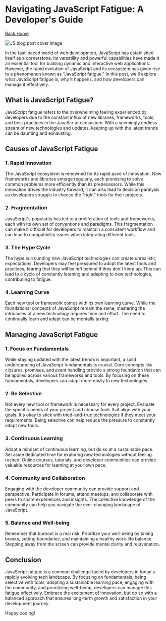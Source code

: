# Navigating JavaScript Fatigue: A Developer's Guide

[Back Home](/)

![JS blog post cover image](/images/js.webp)

In the fast-paced world of web development, JavaScript has established itself as a cornerstone. Its versatility and powerful capabilities have made it an essential tool for building dynamic and interactive web applications. However, the rapid evolution of JavaScript and its ecosystem has given rise to a phenomenon known as "JavaScript fatigue." In this post, we'll explore what JavaScript fatigue is, why it happens, and how developers can manage it effectively.

## What is JavaScript Fatigue?

JavaScript fatigue refers to the overwhelming feeling experienced by developers due to the constant influx of new libraries, frameworks, tools, and best practices in the JavaScript ecosystem. With a seemingly endless stream of new technologies and updates, keeping up with the latest trends can be daunting and exhausting.

## Causes of JavaScript Fatigue

### 1. Rapid Innovation

The JavaScript ecosystem is renowned for its rapid pace of innovation. New frameworks and libraries emerge regularly, each promising to solve common problems more efficiently than its predecessors. While this innovation drives the industry forward, it can also lead to decision paralysis as developers struggle to choose the "right" tools for their projects.

### 2. Fragmentation

JavaScript's popularity has led to a proliferation of tools and frameworks, each with its own set of conventions and paradigms. This fragmentation can make it difficult for developers to maintain a consistent workflow and can lead to compatibility issues when integrating different tools.

### 3. The Hype Cycle

The hype surrounding new JavaScript technologies can create unrealistic expectations. Developers may feel pressured to adopt the latest tools and practices, fearing that they will be left behind if they don't keep up. This can lead to a cycle of constantly learning and adapting to new technologies, contributing to fatigue.

### 4. Learning Curve

Each new tool or framework comes with its own learning curve. While the foundational concepts of JavaScript remain the same, mastering the intricacies of a new technology requires time and effort. The need to continually learn and adapt can be mentally taxing.

## Managing JavaScript Fatigue

### 1. Focus on Fundamentals

While staying updated with the latest trends is important, a solid understanding of JavaScript fundamentals is crucial. Core concepts like closures, promises, and event handling provide a strong foundation that can be applied across various frameworks and tools. By focusing on these fundamentals, developers can adapt more easily to new technologies.

### 2. Be Selective

Not every new tool or framework is necessary for every project. Evaluate the specific needs of your project and choose tools that align with your goals. It's okay to stick with tried-and-true technologies if they meet your requirements. Being selective can help reduce the pressure to constantly adopt new tools.

### 3. Continuous Learning

Adopt a mindset of continuous learning, but do so at a sustainable pace. Set aside dedicated time for exploring new technologies without feeling rushed. Online courses, tutorials, and developer communities can provide valuable resources for learning at your own pace.

### 4. Community and Collaboration

Engaging with the developer community can provide support and perspective. Participate in forums, attend meetups, and collaborate with peers to share experiences and insights. The collective knowledge of the community can help you navigate the ever-changing landscape of JavaScript.

### 5. Balance and Well-being

Remember that burnout is a real risk. Prioritize your well-being by taking breaks, setting boundaries, and maintaining a healthy work-life balance. Stepping away from the screen can provide mental clarity and rejuvenation.

## Conclusion

JavaScript fatigue is a common challenge faced by developers in today's rapidly evolving tech landscape. By focusing on fundamentals, being selective with tools, adopting a sustainable learning pace, engaging with the community, and prioritizing well-being, developers can manage this fatigue effectively. Embrace the excitement of innovation, but do so with a balanced approach that ensures long-term growth and satisfaction in your development journey.

Happy coding!

